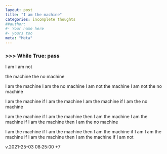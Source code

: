 ```yaml
---
layout: post
title: "I am the machine"
categories: incomplete thoughts
##author:
#- Your name here
#- yours too
meta: "Meta"
---
```



### >>> While True: pass

I am 
I am not 

the machine 
the no machine 

I am the machine 
I am the no machine 
I am not the machine 
I am not the no machine 

I am the machine if I am the machine
I am the machine if I am the no machine

I am the machine if I am the machine then I am the machine
I am the machine if I am the machine then I am the no machine 

I am the machine if I am the machine then I am the machine if I am
I am the machine if I am the machine then I am the machine if I am not






v.2021-25-03 08:25:00 +7

